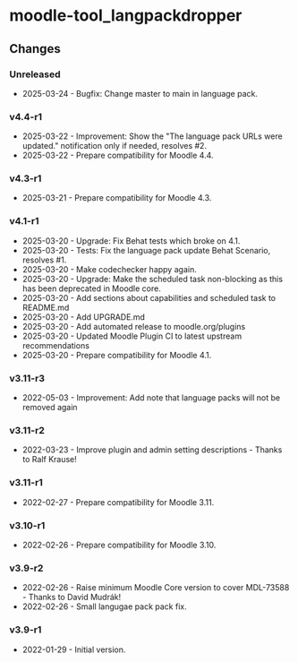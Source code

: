 moodle-tool_langpackdropper
===========================

Changes
-------

### Unreleased

* 2025-03-24 - Bugfix: Change master to main in language pack.

### v4.4-r1

* 2025-03-22 - Improvement: Show the "The language pack URLs were updated." notification only if needed, resolves #2.
* 2025-03-22 - Prepare compatibility for Moodle 4.4.

### v4.3-r1

* 2025-03-21 - Prepare compatibility for Moodle 4.3.

### v4.1-r1

* 2025-03-20 - Upgrade: Fix Behat tests which broke on 4.1.
* 2025-03-20 - Tests: Fix the language pack update Behat Scenario, resolves #1.
* 2025-03-20 - Make codechecker happy again.
* 2025-03-20 - Upgrade: Make the scheduled task non-blocking as this has been deprecated in Moodle core.
* 2025-03-20 - Add sections about capabilities and scheduled task to README.md
* 2025-03-20 - Add UPGRADE.md
* 2025-03-20 - Add automated release to moodle.org/plugins
* 2025-03-20 - Updated Moodle Plugin CI to latest upstream recommendations
* 2025-03-20 - Prepare compatibility for Moodle 4.1.

### v3.11-r3

* 2022-05-03 - Improvement: Add note that language packs will not be removed again

### v3.11-r2

* 2022-03-23 - Improve plugin and admin setting descriptions - Thanks to Ralf Krause!

### v3.11-r1

* 2022-02-27 - Prepare compatibility for Moodle 3.11.

### v3.10-r1

* 2022-02-26 - Prepare compatibility for Moodle 3.10.

### v3.9-r2

* 2022-02-26 - Raise minimum Moodle Core version to cover MDL-73588 - Thanks to David Mudrák!
* 2022-02-26 - Small langugae pack pack fix.

### v3.9-r1

* 2022-01-29 - Initial version.
